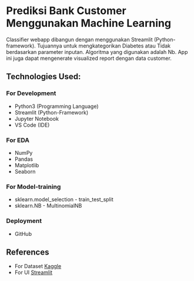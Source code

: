 # **Prediksi Bank Customer Menggunakan Machine Learning**

Classifier webapp dibangun dengan menggunakan Streamlit (Python-framework). Tujuannya untuk mengkategorikan Diabetes atau Tidak berdasarkan parameter inputan. Algoritma yang digunakan adalah Nb. App ini juga dapat mengenerate visualized report dengan data customer.


## **Technologies Used:**

### For Development
* Python3 (Programming Language)
* Streamlit (Python-Framework)
* Jupyter Notebook
* VS Code (IDE)

### For EDA
* NumPy
* Pandas
* Matplotlib
* Seaborn

### For Model-training
* sklearn.model_selection - train_test_split
* sklearn.NB - MultinomialNB


### Deployment
* GitHub

## References
* For Dataset [Kaggle](https://www.kaggle.com/uciml/Bank-Customer-Churn-Dataset)
* For UI [Streamlit](https://streamlit.io/)


